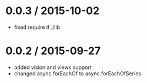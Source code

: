 
0.0.3 / 2015-10-02
==================

  * fixed require if ./lib

0.0.2 / 2015-09-27
==================

  * added vision and views support
  * changed async.forEachOf to async.forEachOfSeries
